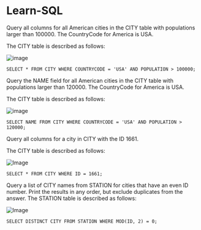 # Learn-SQL

Query all columns for all American cities in the CITY table with populations larger than 100000. The CountryCode for America is USA.

The CITY table is described as follows:

![image](https://s3.amazonaws.com/hr-challenge-images/8137/1449729804-f21d187d0f-CITY.jpg)

```MySQL
SELECT * FROM CITY WHERE COUNTRYCODE = 'USA' AND POPULATION > 100000;
```

Query the NAME field for all American cities in the CITY table with populations larger than 120000. The CountryCode for America is USA.

The CITY table is described as follows:

![image](https://s3.amazonaws.com/hr-challenge-images/8137/1449729804-f21d187d0f-CITY.jpg)

```MySQL
SELECT NAME FROM CITY WHERE COUNTRYCODE = 'USA' AND POPULATION > 120000;
```

Query all columns for a city in CITY with the ID 1661.

The CITY table is described as follows:

![Image](https://s3.amazonaws.com/hr-challenge-images/8137/1449729804-f21d187d0f-CITY.jpg)

```MySQL
SELECT * FROM CITY WHERE ID = 1661;
```

Query a list of CITY names from STATION for cities that have an even ID number. Print the results in any order, but exclude duplicates from the answer.
The STATION table is described as follows:

![Image](https://s3.amazonaws.com/hr-challenge-images/9336/1449345840-5f0a551030-Station.jpg)

```MySQL
SELECT DISTINCT CITY FROM STATION WHERE MOD(ID, 2) = 0;
```
